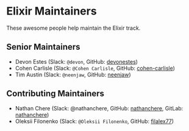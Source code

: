 # Elixir Maintainers

These awesome people help maintain the Elixir track.

## Senior Maintainers

- Devon Estes (Slack: `@devon`, GitHub: [devonestes](https://github.com/devonestes))
- Cohen Carlisle (Slack: `@Cohen Carlisle`, GitHub: [cohen-carlisle](https://github.com/cohen-carlisle))
- Tim Austin (Slack: `@neenjaw`, GitHub: [neenjaw](https://github.com/neenjaw))

## Contributing Maintainers

- Nathan Chere (Slack: @nathanchere, GitHub: [nathanchere](https://github.com/nathanchere), GitLab: [nathanchere](https://gitlab.com/nathanchere))
- Oleksii Filonenko (Slack: `@Oleksii Filonenko`, GitHub: [filalex77](https://github.com/filalex77))
